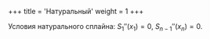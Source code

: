 +++
title = 'Натуральный'
weight = 1
+++

Условия натурального сплайна: $S_1''(x_1) = 0, \ S_{n-1}''(x_n) = 0$.